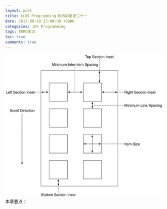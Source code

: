 ```yaml
---
layout: post
title: 《iOS Programming BNRG》笔记二十一
date: 2017-08-09 23:00:00 +0800
categories: iOS Programming
tags: BNRG笔记
toc: true
comments: true
---
```

![](0809iOSProgrammingBNRG21/img01.png)
本章要点：

<!-- more -->
